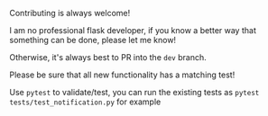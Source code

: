 Contributing is always welcome!

I am no professional flask developer, if you know a better way that something can be done, please let me know!

Otherwise, it's always best to PR into the `dev` branch.

Please be sure that all new functionality has a matching test!

Use `pytest` to validate/test, you can run the existing tests as `pytest tests/test_notification.py` for example
